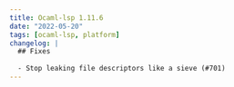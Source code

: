 ```yaml
---
title: Ocaml-lsp 1.11.6
date: "2022-05-20"
tags: [ocaml-lsp, platform]
changelog: |
  ## Fixes
  
  - Stop leaking file descriptors like a sieve (#701)
---
```


